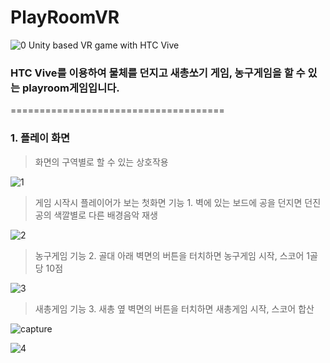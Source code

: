 # PlayRoomVR
![0](https://user-images.githubusercontent.com/24403704/52039722-9eadbc00-2578-11e9-8530-0a619fc2f38f.PNG)
Unity based VR game with HTC Vive 
### HTC Vive를 이용하여 물체를 던지고 새총쏘기 게임, 농구게임을 할 수 있는 playroom게임입니다.
=====================================
### 1. 플레이 화면
> 화면의 구역별로 할 수 있는 상호작용
>
![1](https://user-images.githubusercontent.com/24403704/52039725-a1a8ac80-2578-11e9-8449-b90f423f3f77.PNG)
>
> 게임 시작시 플레이어가 보는 첫화면 
> 기능 1. 벽에 있는 보드에 공을 던지면 던진 공의 색깔별로 다른 배경음악 재생
>
![2](https://user-images.githubusercontent.com/24403704/52039729-a40b0680-2578-11e9-8006-3da732ea88d7.PNG)
>
> 농구게임
> 기능 2. 골대 아래 벽면의 버튼을 터치하면 농구게임 시작, 스코어 1골당 10점
>
![3](https://user-images.githubusercontent.com/24403704/52039730-a5d4ca00-2578-11e9-9a17-565d44502bca.PNG)
>
> 새총게임
> 기능 3. 새총 옆 벽면의 버튼을 터치하면 새총게임 시작, 스코어 합산
>
![capture](https://user-images.githubusercontent.com/24403704/52039734-a8cfba80-2578-11e9-8e29-7537ee4cc878.PNG)
>
![4](https://user-images.githubusercontent.com/24403704/52039740-ab321480-2578-11e9-99ec-1afe8962cd07.PNG)
>
